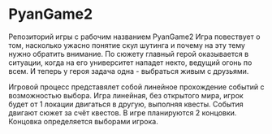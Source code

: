 # PyanGame2
Репозиторий игры с рабочим названием PyanGame2
Игра повествует о том, насколько ужасно понятие скул шутинга и почему на эту тему нужно обратить внимание. 
По сюжету главный герой оказывается в ситуации, когда на его университет нападет некто, ведущий огонь по всем. И теперь у героя задача одна - выбраться живым с друзьями.

Игровой процесс представялет собой линейное прохождение событий с возможностью выбора. 
Игра линейная, без открытого мира, игрок будет от 1 локации двигаться в другую, выполняя квесты.
События двигают сюжет за счёт квестов.
В игре планируются 2 концовки. Концовка определяется выборами игрока.